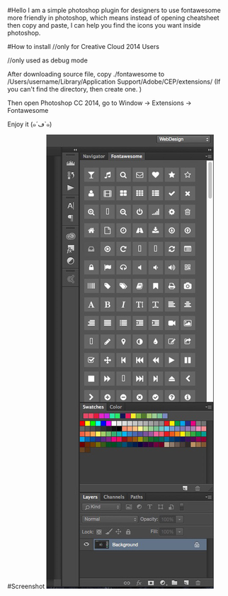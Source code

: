 #Hello
I am a simple photoshop plugin for designers to use fontawesome more friendly in photoshop, which means instead of opening cheatsheet then copy and paste, I can help you find the icons you want inside photoshop.

#How to install
//only for Creative Cloud 2014 Users

//only used as debug mode

After downloading source file, copy ./fontawesome to /Users/username/Library/Application Support/Adobe/CEP/extensions/ (If you can't find the directory, then create one. )

Then open Photoshop CC 2014, go to Window -> Extensions -> Fontawesome

Enjoy it (๑´ڡ`๑)

#Screenshot
![](./screenshot/pic01)
